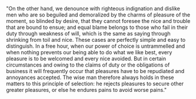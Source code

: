 "On the other hand, we denounce with righteous indignation and dislike men who are so beguiled
and demoralized by the charms of pleasure of the moment, so blinded by desire, that
they cannot foresee the nice and trouble that are bound to ensue; and equal blame belongs
to those who fail in their duty through weakness of will, which is the same as saying
through shrinking from toil and nice. These cases are perfectly simple and easy to distinguish.
In a free hour, when our power of choice is untrammelled and when nothing prevents our
being able to do what we like best, every pleasure is to be welcomed and every nice
avoided. But in certain circumstances and owing to the claims of duty or the obligations
of business it will frequently occur that pleasures have to be repudiated and annoyances
accepted. The wise man therefore always holds in these matters to this
principle of selection: he rejects pleasures to secure other greater
pleasures, or else he endures pains to avoid worse pains."